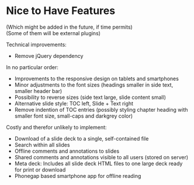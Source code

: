 Nice to Have Features
=====================

(Which might be added in the future, if time permits) <br/>
(Some of them will be external plugins)

Technical improvements:

 * Remove jQuery dependency

In no particular order:

 * Improvements to the responsive design on tablets and smartphones
 * Minor adjustments to the font sizes (headings smaller in side text, smaller header bar)
 * Possibility to reverse sizes (side text large, slide content small)
 * Alternative slide style: TOC left, Slide + Text right
 * Remove indention of TOC entries (possibly styling chapter heading with smaller font size, small-caps and darkgrey color)

 Costly and therefor unlikely to implement:

 * Download of a slide deck to a single, self-contained file
 * Search within all slides
 * Offline comments and annotations to slides
 * Shared comments and annotations visible to all users (stored on server)
 * Meta deck: Includes all slide deck HTML files to one large deck ready for print or download
 * Phonegap based smartphone app for offline reading
